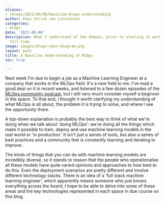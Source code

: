```yaml
---
aliases:
- /mlops/2021/09/08/baseline-mlops-understanding
author: Alex Strick van Linschoten
categories:
- mlops
date: '2021-09-08'
description: What I understand of the domain, prior to starting to work in this area
  full-time
image: images/mlops-venn-diagram.png
layout: post
title: A Baseline Understanding of MLOps
toc: true

---
```


Next week I'm due to begin a job as a Machine Learning Engineer at a company that works in the MLOps field. It's a new field to me. I've read a good deal on it in recent weeks, and listened to a few dozen episodes of the [MLOps.community podcast](https://mlops.community), but I still very much consider myself a beginner in the space. To that end, I thought it worth clarifying my understanding of what MLOps is all about, the problem it is trying to solve, and where I see the opportunity there.

A top-down explanation is probably the best way to think of what we're doing when we talk about 'doing MLOps': we're doing all the things which make it possible to train, deploy and use machine learning models in the real world or 'in production'. It isn't just a series of tools, but also a series of best practices and a community that is constantly learning and iterating to improve.

The kinds of things that you can do with machine learning models are incredibly diverse, so it stands to reason that the people who operationalise all these models have quite varied opinions and approaches to how best to do this. Even the deployment scenarios are pretty different and involve different technology stacks. There is an idea of a 'full stack machine learning engineer', which apparently means someone who just knows everything across the board; I hope to be able to delve into some of these areas and the key technologies represented in each space in due course on this blog.